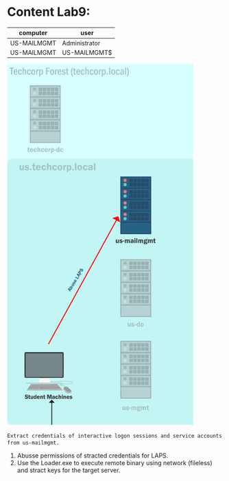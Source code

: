 # Content Lab9:

| computer | user |
| ------- | ------ |
| US-MAILMGMT | Administrator |
| US-MAILMGMT | US-MAILMGMT$ |

![us_mail-mgmt](us_mail-mgmt.png)

```
Extract credentials of interactive logon sessions and service accounts from us-mailmgmt.
```
  1. Abusse permissions of stracted credentials for LAPS.
  2. Use the Loader.exe to execute remote binary using network (fileless) and stract keys for the target server.

